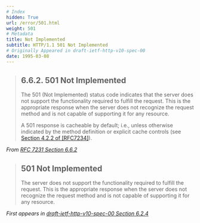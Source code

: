 ```yaml
---
# Index
hidden: True
url: /error/501.html
weight: 501
# Metadata
title: Not Implemented
subtitle: HTTP/1.1 501 Not Implemented
# Originally Appeared in draft-ietf-http-v10-spec-00
date: 1995-03-08
---
```


> ## 6.6.2.  501 Not Implemented
>
> The 501 (Not Implemented) status code indicates that the server does
> not support the functionality required to fulfill the request.  This
> is the appropriate response when the server does not recognize the
> request method and is not capable of supporting it for any resource.
>
> A 501 response is cacheable by default; i.e., unless otherwise
> indicated by the method definition or explicit cache controls (see
> [Section 4.2.2 of [RFC7234]](https://tools.ietf.org/html/rfc7234#section-4.2.2)).

<cite>From [RFC 7231 Section 6.6.2](https://tools.ietf.org/html/rfc7231#section-6.6.2)</cite>

> ## 501 Not Implemented
>
> The server does not support the functionality required to fulfill
> the request. This is the appropriate response when the server does
> not recognize the request method and is not capable of supporting
> it for any resource.

<cite>First appears in [draft-ietf-http-v10-spec-00 Section 6.2.4](https://tools.ietf.org/html/draft-ietf-http-v10-spec-00#section-6.2.4)</cite>
